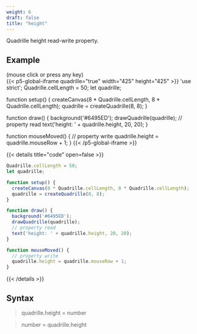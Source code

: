 ```yaml
---
weight: 6
draft: false
title: "height"
---
```


Quadrille height read-write property.

## Example

(mouse click or press any key)  
{{< p5-global-iframe quadrille="true" width="425" height="425" >}}
'use strict';
Quadrille.cellLength = 50;
let quadrille;

function setup() {
  createCanvas(8 * Quadrille.cellLength, 8 * Quadrille.cellLength);
  quadrille = createQuadrille(8, 8);
}

function draw() {
  background('#6495ED');
  drawQuadrille(quadrille);
  // property read
  text('height: ' + quadrille.height, 20, 20);
}

function mouseMoved() {
  // property write
  quadrille.height = quadrille.mouseRow + 1;
}
{{< /p5-global-iframe >}}

{{< details title="code" open=false >}}
```js
Quadrille.cellLength = 50;
let quadrille;

function setup() {
  createCanvas(8 * Quadrille.cellLength, 8 * Quadrille.cellLength);
  quadrille = createQuadrille(8, 8);
}

function draw() {
  background('#6495ED');
  drawQuadrille(quadrille);
  // property read
  text('height: ' + quadrille.height, 20, 20);
}

function mouseMoved() {
  // property write
  quadrille.height = quadrille.mouseRow + 1;
}
```
{{< /details >}}

## Syntax

> quadrille.height = number

> number = quadrille.height